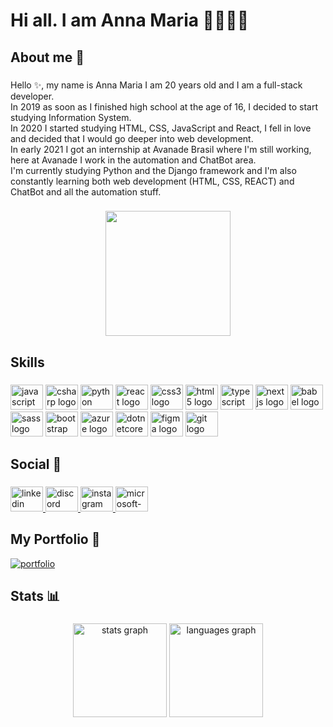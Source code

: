 <h1 align="left">Hi all. I am Anna Maria 👩🏽‍💻💜</h1>

###
<h2 align="left">About me 🔎</h2>

###
<p align="left">Hello ✨, my name is Anna Maria I am 20 years old and I am a full-stack developer.<br>In 2019 as soon as I finished high school at the age of 16, I decided to start studying Information System.<br>In 2020 I started studying HTML, CSS, JavaScript and React, I fell in love and decided that I would go deeper into web development.<br>In early 2021 I got an internship at Avanade Brasil where I'm still working, here at Avanade I work in the automation and ChatBot area.<br>I'm currently studying Python and the Django framework and I'm also constantly learning both web development (HTML, CSS, REACT) and ChatBot and all the automation stuff.</p>

###
<div align="center">
  <img height="200" src="https://media.giphy.com/media/3ogwFGEHrVxusDbDjO/giphy.gif"  />
</div>

###
<h2 align="left">Skills </h2>

###
<div align="left">
  <img src="https://cdn.jsdelivr.net/gh/devicons/devicon/icons/javascript/javascript-original.svg" height="40" width="52" alt="javascript logo"  />
  <img src="https://cdn.jsdelivr.net/gh/devicons/devicon/icons/csharp/csharp-original.svg" height="40" width="52" alt="csharp logo"  />
  <img src="https://cdn.jsdelivr.net/gh/devicons/devicon/icons/python/python-original.svg" height="40" width="52" alt="python logo"  />
  <img src="https://cdn.jsdelivr.net/gh/devicons/devicon/icons/react/react-original.svg" height="40" width="52" alt="react logo"  />
  <img src="https://cdn.jsdelivr.net/gh/devicons/devicon/icons/css3/css3-original.svg" height="40" width="52" alt="css3 logo"  />
  <img src="https://cdn.jsdelivr.net/gh/devicons/devicon/icons/html5/html5-original.svg" height="40" width="52" alt="html5 logo"  />
  <img src="https://cdn.jsdelivr.net/gh/devicons/devicon/icons/typescript/typescript-original.svg" height="40" width="52" alt="typescript logo"  />
  <img src="https://cdn.jsdelivr.net/gh/devicons/devicon/icons/nextjs/nextjs-original.svg" height="40" width="52" alt="nextjs logo"  />
  <img src="https://cdn.jsdelivr.net/gh/devicons/devicon/icons/babel/babel-original.svg" height="40" width="52" alt="babel logo"  />
  <img src="https://cdn.jsdelivr.net/gh/devicons/devicon/icons/sass/sass-original.svg" height="40" width="52" alt="sass logo"  />
  <img src="https://cdn.jsdelivr.net/gh/devicons/devicon/icons/bootstrap/bootstrap-original.svg" height="40" width="52" alt="bootstrap logo"  />
  <img src="https://cdn.jsdelivr.net/gh/devicons/devicon/icons/azure/azure-original.svg" height="40" width="52" alt="azure logo"  />
  <img src="https://cdn.jsdelivr.net/gh/devicons/devicon/icons/dotnetcore/dotnetcore-original.svg" height="40" width="52" alt="dotnetcore logo"  />
  <img src="https://cdn.jsdelivr.net/gh/devicons/devicon/icons/figma/figma-original.svg" height="40" width="52" alt="figma logo"  />
  <img src="https://cdn.jsdelivr.net/gh/devicons/devicon/icons/git/git-original.svg" height="40" width="52" alt="git logo"  />
</div>

###
<h2 align="left">Social 📢</h2>

###
<div align="left">
  <a href="https://www.linkedin.com/in/imnotannamaria/" target="_blank">
    <img src="https://raw.githubusercontent.com/maurodesouza/profile-readme-generator/master/src/assets/icons/social/linkedin/default.svg" width="52" height="40" alt="linkedin logo"  />
  </a>
  <a href="imnotannamaria#3939" target="_blank">
    <img src="https://raw.githubusercontent.com/maurodesouza/profile-readme-generator/master/src/assets/icons/social/discord/default.svg" width="52" height="40" alt="discord logo"  />
  </a>
  <a href="https://www.instagram.com/imnotannamaria/" target="_blank">
    <img src="https://raw.githubusercontent.com/maurodesouza/profile-readme-generator/master/src/assets/icons/social/instagram/default.svg" width="52" height="40" alt="instagram logo"  />
  </a>
  <a href="mailto:aannamariabr@outlook.com?subject=Hello%20again" target="_blank">
    <img src="https://raw.githubusercontent.com/maurodesouza/profile-readme-generator/master/src/assets/icons/social/microsoft-outlook/default.svg" width="52" height="40" alt="microsoft-outlook logo"  />
  </a>
</div>

<div align="left">

## My Portfolio 🔗 
[![portfolio](https://img.shields.io/badge/my_portfolio-000?style=for-the-badge&logo=ko-fi&logoColor=white)](https://portfolio-react-imnotannamaria.vercel.app/)


</div>

###
<h2 align="left">Stats 📊</h2>

###
<div align="center">
  <img src="https://github-readme-stats.vercel.app/api?hide_title=false&hide_rank=false&show_icons=true&include_all_commits=true&count_private=true&disable_animations=false&theme=dracula&locale=pt-br&hide_border=false&username=imnotannamaria" height="150" alt="stats graph"  />
  <img src="https://github-readme-stats.vercel.app/api/top-langs?locale=pt-br&hide_title=false&layout=compact&card_width=320&langs_count=5&theme=dracula&hide_border=false&username=imnotannamaria" height="150" alt="languages graph"  />
</div>
